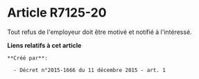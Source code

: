 # Article R7125-20

Tout refus de l'employeur doit être motivé et notifié à l'intéressé.

**Liens relatifs à cet article**

	**Créé par**:

	  - Décret n°2015-1666 du 11 décembre 2015 - art. 1
